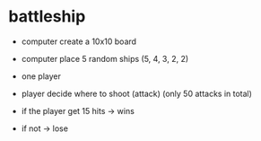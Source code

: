 # battleship

* computer create a 10x10 board
* computer place 5 random ships (5, 4, 3, 2, 2)

* one player
* player decide where to shoot (attack) (only 50 attacks in total)
* if the player get 15 hits -> wins
* if not -> lose
